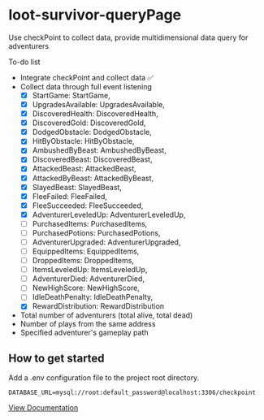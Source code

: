 # loot-survivor-queryPage

Use checkPoint to collect data, provide multidimensional data query for adventurers

To-do list
- Integrate checkPoint and collect data ✅
- Collect data through full event listening
    - [x] StartGame: StartGame,
    - [x] UpgradesAvailable: UpgradesAvailable,
    - [x] DiscoveredHealth: DiscoveredHealth,
    - [x] DiscoveredGold: DiscoveredGold,
    - [x] DodgedObstacle: DodgedObstacle,
    - [x] HitByObstacle: HitByObstacle,
    - [x] AmbushedByBeast: AmbushedByBeast,
    - [x] DiscoveredBeast: DiscoveredBeast,
    - [x] AttackedBeast: AttackedBeast,
    - [x] AttackedByBeast: AttackedByBeast,
    - [x] SlayedBeast: SlayedBeast,
    - [x] FleeFailed: FleeFailed,
    - [x] FleeSucceeded: FleeSucceeded,
    - [x] AdventurerLeveledUp: AdventurerLeveledUp,
    - [ ] PurchasedItems: PurchasedItems,
    - [ ] PurchasedPotions: PurchasedPotions,
    - [ ] AdventurerUpgraded: AdventurerUpgraded,
    - [ ] EquippedItems: EquippedItems,
    - [ ] DroppedItems: DroppedItems,
    - [ ] ItemsLeveledUp: ItemsLeveledUp,
    - [ ] AdventurerDied: AdventurerDied,
    - [ ] NewHighScore: NewHighScore,
    - [ ] IdleDeathPenalty: IdleDeathPenalty,
    - [x] RewardDistribution: RewardDistribution
- Total number of adventurers (total alive, total dead)
- Number of plays from the same address
- Specified adventurer's gameplay path


## How to get started

Add a .env configuration file to the project root directory.
```
DATABASE_URL=mysql://root:default_password@localhost:3306/checkpoint
```

[View Documentation](https://github.com/FrostStarBook/loot-survivor-queryPage/tree/master/src/doc)